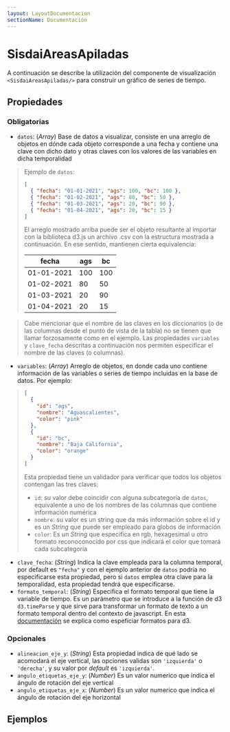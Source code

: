 ```yaml
---
layout: LayoutDocumentacion
sectionName: Documentación
---
```


# SisdaiAreasApiladas

A continuación se describe la utilización del componente de visualización `<SisdaiAreasApiladas/>` para construir un gráfico de
series de tiempo.

## Propiedades

### Obligatorias

- `datos`: (_Array_) Base de datos a visualizar, consiste en una arreglo de objetos en dónde cada objeto corresponde a una fecha y contiene una clave con dicho dato y otras claves con los valores de las variables en dicha temporalidad

> Ejemplo de `datos`:
>
> ```json
> [
>   { "fecha": "01-01-2021", "ags": 100, "bc": 100 },
>   { "fecha": "01-02-2021", "ags": 80, "bc": 50 },
>   { "fecha": "01-03-2021", "ags": 20, "bc": 90 },
>   { "fecha": "01-04-2021", "ags": 20, "bc": 15 }
> ]
> ```
>
> El arreglo mostrado arriba puede ser el objeto resultante al importar con la biblioteca d3.js un archivo .csv con la estructura mostrada a continuación. En ese sentido, mantienen cierta equivalencia:
>
> <table>
> <thead>
>  <tr>
>    <th>fecha</th>
>    <th>ags</th>
>    <th>bc</th>
>  </tr>
>  </thead>
>  <tbody>
>  <tr>
>    <td>01-01-2021</td>
>    <td>100</td>
>    <td>100</td>
>  </tr>
>  <tr>
>    <td>01-02-2021</td>
>    <td>80</td>
>    <td>50</td>
>  </tr>
>  <tr>
>    <td>01-03-2021</td>
>    <td>20</td>
>    <td>90</td>
>  </tr>
>  <tr>
>    <td>01-04-2021</td>
>    <td>20</td>
>    <td>15</td>
>  </tr>
>  </tbody>
> </table>

> Cabe mencionar que el nombre de las claves en los diccionarios (o de las columnas desde el punto de vista de la tabla) no se tienen que llamar forzosamente como en el ejemplo. Las propiedades `variables` y `clave_fecha` descritas a continuación nos permiten especificar el nombre de las claves (o columnas).

- `variables`: (_Array_) Arreglo de objetos, en donde cada uno contiene información de las variables o series de tiempo incluidas en la base de datos. Por ejemplo:

> ```json
> [
>   {
>     "id": "ags",
>     "nombre": "Aguascalientes",
>     "color": "pink"
>   },
>   {
>     "id": "bc",
>     "nombre": "Baja California",
>     "color": "orange"
>   }
> ]
> ```
>
> Esta propiedad tiene un validador para verificar que todos los objetos contengan las tres claves:
>
> - `id`: su valor debe coincidir con alguna subcategoría de `datos`, equivalente a uno de los nombres de las columnas que contiene información numérica
> - `nombre`: su valor es un string que da más información sobre el id y es un _String_ que puede ser empleado para globos de información
> - `color`: Es un _String_ que especifica en rgb, hexagesimal u otro formato reconoconocido por css que indicará el color que tomará cada subcategoría

- `clave_fecha`: (_String_) Indica la clave empleada para la columna temporal, por default es `"fecha"` y con el ejemplo anterior de `datos` podría no especificarse esta propiedad, pero si `datos` emplea otra clave para la temporalidad, esta propiedad tendrá que especificarse.
- `formato_temporal`: (_String_) Especifica el formato temporal que tiene la variable de tiempo. Es un parámetro que se introduce a la función de d3 `d3.timeParse` y que sirve para transformar un formato de texto a un formato temporal dentro del contexto de javascript. En esta [documentación](https://d3-wiki.readthedocs.io/zh-cn/master/Time-Formatting/) se explica como espeficiar formatos para d3.

### Opcionales

- `alineacion_eje_y`: (_String_) Esta propiedad indica de qué lado se acomodará el eje vertical, las opciones validas son `'izquierda'` o `'derecha'`, y su valor por _default_ es `'izquierda'`.
- `angulo_etiquetas_eje_y`: (_Number_) Es un valor numerico que indica el ángulo de rotación del eje vertical
- `angulo_etiquetas_eje_x`: (_Number_) Es un valor numerico que indica el ángulo de rotación del eje horizontal

## Ejemplos

<utils-ejemplo-doc ruta="areas-apiladas/basico.vue"/>
<utils-ejemplo-doc ruta="areas-apiladas/modificando-datos.vue"/>
